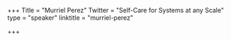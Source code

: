 +++
Title = "Murriel Perez"
Twitter = "Self-Care for Systems at any Scale"
type = "speaker"
linktitle = "murriel-perez"

+++


